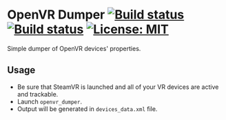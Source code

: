# OpenVR Dumper [![Build status](https://ci.appveyor.com/api/projects/status/p1b667qs08irk7r9?svg=true)](https://ci.appveyor.com/project/SDraw/openvr-dumper) [![Build status](https://ci.appveyor.com/api/projects/status/ba6ua19nt23uffgf?svg=true)](https://ci.appveyor.com/project/SDraw/openvr-dumper-linux) [![License: MIT](https://img.shields.io/badge/License-MIT-yellow.svg)](https://opensource.org/licenses/MIT)
Simple dumper of OpenVR devices' properties.

## Usage
- Be sure that SteamVR is launched and all of your VR devices are active and trackable.
- Launch `openvr_dumper`.
- Output will be generated in `devices_data.xml` file.
